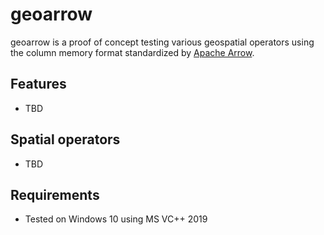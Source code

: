 # geoarrow
geoarrow is a proof of concept testing various geospatial operators using the column memory format standardized by [Apache Arrow](https://arrow.apache.org/).

## Features
- TBD

## Spatial operators
- TBD

## Requirements
- Tested on Windows 10 using MS VC++ 2019
